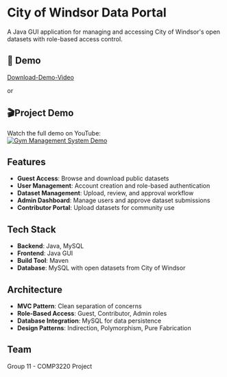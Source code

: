 # City of Windsor Data Portal

A Java GUI application for managing and accessing City of Windsor's open datasets with role-based access control.

## 🎥 Demo
[Download-Demo-Video](project.mp4)

or 
## 🎬Project Demo
Watch the full demo on YouTube:  
[![Gym Management System Demo](https://img.youtube.com/vi/7TfRqrcnZGA/0.jpg)](https://youtu.be/7TfRqrcnZGA)



## Features
- **Guest Access**: Browse and download public datasets
- **User Management**: Account creation and role-based authentication
- **Dataset Management**: Upload, review, and approval workflow
- **Admin Dashboard**: Manage users and approve dataset submissions
- **Contributor Portal**: Upload datasets for community use

## Tech Stack
- **Backend**: Java, MySQL
- **Frontend**: Java GUI 
- **Build Tool**: Maven
- **Database**: MySQL with open datasets from City of Windsor

## Architecture
- **MVC Pattern**: Clean separation of concerns
- **Role-Based Access**: Guest, Contributor, Admin roles
- **Database Integration**: MySQL for data persistence
- **Design Patterns**: Indirection, Polymorphism, Pure Fabrication

## Team
Group 11 - COMP3220 Project

